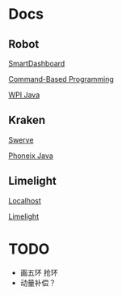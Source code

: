 # Docs

## Robot

[SmartDashboard](https://docs.wpilib.org/en/stable/docs/software/dashboards/smartdashboard/smartdashboard-intro.html)

[Command-Based Programming](https://docs.wpilib.org/en/stable/docs/software/commandbased/index.html)

[WPI Java](https://github.wpilib.org/allwpilib/docs/release/java/index.html)

## Kraken

[Swerve](https://pro.docs.ctr-electronics.com/en/latest/docs/api-reference/mechanisms/swerve/swerve-builder-api.html)

[Phoneix Java](https://api.ctr-electronics.com/phoenix6/release/java/com/ctre/phoenix6/mechanisms/swerve/SwerveDrivetrain.html#setControl(com.ctre.phoenix6.mechanisms.swerve.SwerveRequest))

## Limelight

[Localhost](http://limelight.local:5801/)

[Limelight](https://docs.limelightvision.io/docs/docs-limelight/getting-started/programming)

# TODO

- 画五环 抢环
- 动量补偿？
